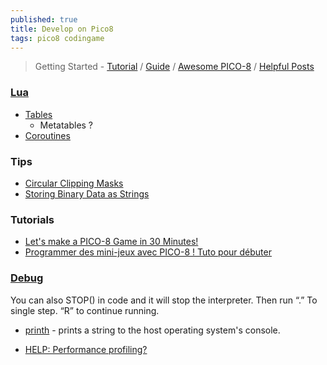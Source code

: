 ```yaml
---
published: true
title: Develop on Pico8
tags: pico8 codingame
---
```

> Getting Started - [Tutorial](https://forum.clockworkpi.com/t/pico-8-gamedev-1-getting-started-tutorial/2347) / [Guide](https://nerdyteachers.com/PICO-8/Guide/?Getting-started) / [Awesome PICO-8](https://pico-8.github.io/awesome-PICO-8/) / [Helpful Posts](https://www.lexaloffle.com/bbs/?tid=46423&tkey=nRj2qnQJGlshLM9R9bJs)

### [Lua](https://pico-8.fandom.com/wiki/Lua)
- [Tables](https://pico-8.fandom.com/wiki/Tables)
	- Metatables ?
- [Coroutines](https://pico-8.fandom.com/wiki/Cocreate)

### Tips
- [Circular Clipping Masks](https://www.lexaloffle.com/bbs/?tid=46286)
- [Storing Binary Data as Strings](https://www.lexaloffle.com/bbs/?tid=38692)

### Tutorials
- [Let's make a PICO-8 Game in 30 Minutes!](https://www.youtube.com/watch?v=RJN83kSzh2k)
- [Programmer des mini-jeux avec PICO-8 ! Tuto pour débuter](https://www.youtube.com/watch?v=YXbR0eqPoAw&list=PLHKUrXMrDS5t3ibCCh412ZAy0slIv3jeE&index=1)

### [Debug](https://www.reddit.com/r/pico8/comments/s1dzk9/how_to_debug_a_game_in_pico8/)

You can also STOP() in code and it will stop the interpreter. Then run “.” To single step. “R” to continue running.

- [printh](https://www.lexaloffle.com/bbs/?tid=2549) -  prints a string to the host operating system's console.

- [HELP: Performance profiling?](https://www.lexaloffle.com/bbs/?pid=51496)
